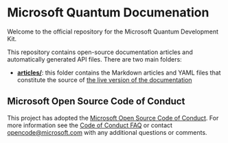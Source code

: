 # Microsoft Quantum Documenation
Welcome to the official repository for the Microsoft Quantum Development Kit. 

This repository contains open-source documentation articles and automatically generated API files. There are two main folders:
- **[articles/](./articles)**: this folder contains the Markdown articles and YAML files that constitute the source of [the live version of the documentation](https://docs.microsoft.com/en-us/quantum/?view=qsharp-preview)

## Microsoft Open Source Code of Conduct
This project has adopted the [Microsoft Open Source Code of Conduct](https://opensource.microsoft.com/codeofconduct/).
For more information see the [Code of Conduct FAQ](https://opensource.microsoft.com/codeofconduct/faq/) or contact [opencode@microsoft.com](mailto:opencode@microsoft.com) with any additional questions or comments.
